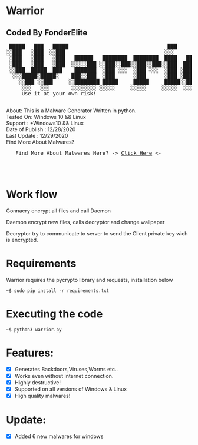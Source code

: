 # Warrior
## Coded By FonderElite
<pre>
 █████   ███   █████                                ███                    
░░███   ░███  ░░███                                ░░░                     
 ░███   ░███   ░███   ██████   ████████  ████████  ████   ██████  ████████ 
 ░███   ░███   ░███  ░░░░░███ ░░███░░███░░███░░███░░███  ███░░███░░███░░███
 ░░███  █████  ███    ███████  ░███ ░░░  ░███ ░░░  ░███ ░███ ░███ ░███ ░░░ 
  ░░░█████░█████░    ███░░███  ░███      ░███      ░███ ░███ ░███ ░███     
    ░░███ ░░███     ░░████████ █████     █████     █████░░██████  █████    
     ░░░   ░░░       ░░░░░░░░ ░░░░░     ░░░░░     ░░░░░  ░░░░░░  ░░░░░  
     Use it at your own risk!
     </pre>


About: This is a Malware Generator  Written in python.<br>
Tested On: Windows 10 && Linux <br>
Support : +Windows10 && Linux <br>
Date of Publish : 12/28/2020<br>
Last Update : 12/29/2020 <br>
Find More About Malwares?<br>

<pre>   Find More About Malwares Here? -> <a href="https://en.wikipedia.org/wiki/Malware">Click Here</a> <- </pre><br><br>


# Work flow

Gonnacry encrypt all files and call Daemon

Daemon encrypt new files, calls decryptor and change wallpaper

Decryptor try to communicate to server to send the Client private key wich is encrypted.

# Requirements 

Warrior requires the pycrypto library and requests, installation below

    ~$ sudo pip install -r requirements.txt

# Executing the code

    ~$ python3 warrior.py

# Features:
- [x] Generates Backdoors,Viruses,Worms etc..
- [x] Works even without internet connection.
- [x] Highly destructive!
- [x] Supported on all versions of Windows & Linux
- [x] High quality malwares!

# Update:
- [x] Added 6 new malwares for windows
